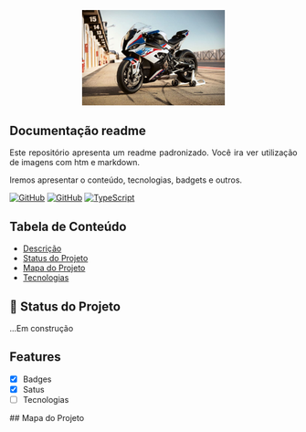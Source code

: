 <p width="100%" align="center">
    <img src="./image/logo.jpg" alt= "logo" width="250px">
</p>


## Documentação readme


<p id="descricao" align="justify">
Este repositório apresenta um readme padronizado. Você ira ver utilização de imagens com htm e markdown.

Iremos apresentar o conteúdo, tecnologias, badgets e outros. 
</p>

[![GitHub](https://img.shields.io/badge/--181717?logo=github&logoColor=ffffff)](https://github.com/)
[![GitHub](https://badgen.net/badge/icon/github?icon=github&label)](https://github.com)
[![TypeScript](https://img.shields.io/badge/--3178C6?logo=typescript&logoColor=ffffff)](https://www.typescriptlang.org/)

## Tabela de Conteúdo

<ul>
    <li><a href=">#descricao"</a>Descrição</li>
    <li><a href="#status">Status do Projeto</a></li>
    <li><a href="#mapa">Mapa do Projeto</a></li>
    <li><a href="#tecnologias">Tecnologias</a></li>
</ul>

## :rocket: Status do Projeto
<p id="status">
    ...Em construção
</p>

<p id="features"></p>

## Features
- [X] Badges
- [X] Satus
- [ ] Tecnologias

<p id="mapa"></p>
## Mapa do Projeto